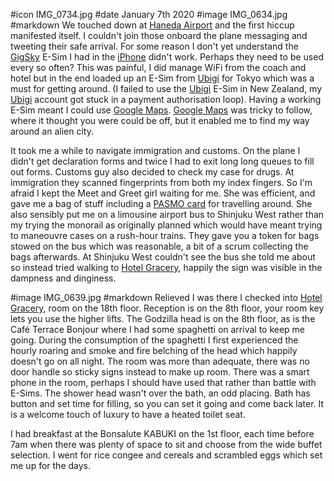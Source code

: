 #icon IMG_0734.jpg
#date January 7th 2020
#image IMG_0634.jpg
#markdown
We touched down at [Haneda Airport](http://www.haneda-airport.jp/inter/en/)
and the first hiccup manifested itself. I couldn't
join those onboard the plane messaging and tweeting their safe arrival. For some reason I
don't yet understand the [GigSky](https://www.gigsky.com/) E-Sim I had in the [iPhone](https://www.apple.com/iphone/) didn't work. Perhaps they need to
be used every so often? This was painful, I did manage WiFi from the coach and hotel
but in the end loaded up an E-Sim from [Ubigi](https://www.ubigi.com/) for Tokyo which was a must for getting around.
(I failed to use the [Ubigi](https://www.ubigi.com/) E-Sim in New Zealand, my [Ubigi](https://www.ubigi.com/) account got stuck in a payment
authorisation loop).
Having a working E-Sim meant I could use [Google Maps](https://www.google.com/maps).
[Google Maps](https://www.google.com/maps) was tricky to follow, where it thought you were could be off, but it enabled me
to find my way around an alien city.

It took me a while to navigate immigration and customs.  On the plane I didn't get
declaration forms and twice I had to exit long long queues to fill out forms. Customs guy also
decided to check my case for drugs. At immigration they scanned fingerprints from both
my index fingers. So I'm afraid I kept the Meet and Greet girl waiting for me. She was
efficient, and gave me a bag of stuff including a [PASMO card](https://www.pasmo.co.jp/visitors/en/normalpasmo/) for
travelling around. She also sensibly put me on a limousine airport bus to Shinjuku West rather than
my trying the monorail as originally planned which would have meant trying to maneouvre
cases on a rush-hour trains. They gave you a token for bags stowed on the bus which was
reasonable, a bit of a scrum collecting the bags afterwards. At Shinjuku West couldn't see the bus she told me about so
instead tried walking to [Hotel Gracery](https://shinjuku.gracery.com/),
happily the sign was visible in the dampness and
dinginess.

#image IMG_0639.jpg
#markdown
Relieved I was there I checked into [Hotel Gracery](https://shinjuku.gracery.com/), room on the 18th floor. Reception is
on the 8th floor, your room key lets you use the higher lifts. The Godzilla head is on the
8th floor, as is the Caf&eacute; Terrace Bonjour where I had some spaghetti on arrival to keep me going.
During the consumption of the spaghetti I first experienced the hourly roaring and
smoke and fire belching of the head which happily doesn't go on all night.
The room was more than adequate, there was no door handle so sticky signs instead to
make up room. There was a smart phone in the room, perhaps I should have used that rather
than battle with E-Sims. The shower head wasn't over the bath, an odd placing.
Bath has button and set time for filling, so you can set it going and come back later.
It is a welcome touch of luxury to have a heated toilet seat.

I had breakfast at the Bonsalute KABUKI on the 1st floor, each time before 7am when
there was plenty of space to sit and choose from the wide buffet selection. I went for
rice congee and cereals and scrambled eggs which set me up for the days.
